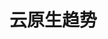 # 云原生趋势

<!-- TODO: 这里将分析Go语言在云原生领域的发展趋势，包括在Kubernetes生态中的应用、微服务架构的实践、容器化技术的使用、Serverless函数计算、Service Mesh服务网格、以及Go在云原生领域的优势和未来发展方向 -->
